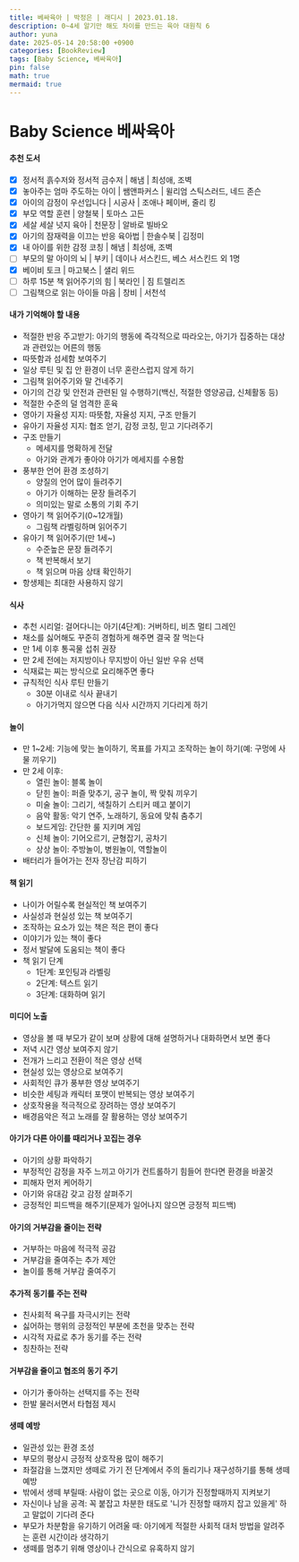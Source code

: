 ```yaml
---
title: 베싸육아 | 박정은 | 래디시 | 2023.01.18.
description: 0~4세 알기만 해도 차이를 만드는 육아 대원칙 6
author: yuna
date: 2025-05-14 20:58:00 +0900
categories: [BookReview]
tags: [Baby Science, 베싸육아]
pin: false
math: true
mermaid: true
---
```


# Baby Science 베싸육아

<!-- markdownlint-capture -->
<!-- markdownlint-disable -->

#### 추천 도서
- [x] 정서적 흙수저와 정서적 금수저 | 해냄 | 최성애, 조벽
- [x] 놓아주는 엄마 주도하는 아이 | 쌤앤파커스 | 윌리엄 스틱스러드, 네드 존슨
- [x] 아이의 감정이 우선입니다 | 시공사 | 조애나 페이버, 줄리 킹
- [x] 부모 역할 훈련 | 양철북 | 토마스 고든
- [x] 세살 세살 넛지 육아 | 천문장 | 알바로 빌바오
- [x] 아기의 잠재력을 이끄는 반응 육아법 | 한솔수북 | 김정미
- [x] 내 아이를 위한 감정 코칭 | 해냄 | 최성애, 조벽
- [ ] 부모의 말 아이의 뇌 | 부키 | 데이나 서스킨드, 베스 서스킨드 외 1명
- [x] 베이비 토크 | 마고북스 | 샐리 위드
- [ ] 하루 15분 책 읽어주기의 힘 | 북라인 | 짐 트렐리즈
- [ ] 그림책으로 읽는 아이들 마음 | 창비 | 서천석

#### 내가 기억해야 할 내용
- 적절한 반응 주고받기: 아기의 행동에 즉각적으로 따라오는, 아기가 집중하는 대상과 관련있는 어른의 행동
- 따뜻함과 섬세함 보여주기
- 일상 루틴 및 집 안 환경이 너무 혼란스럽지 않게 하기
- 그림책 읽어주기와 말 건네주기
- 아기의 건강 및 안전과 관련된 일 수행하기(백신, 적절한 영양공급, 신체활동 등)
- 적절한 수준의 덜 엄격한 훈육
- 영아기 자율성 지지: 따뜻함, 자율성 지지, 구조 만들기
- 유아기 자율성 지지: 협조 얻기, 감정 코칭, 믿고 기다려주기
- 구조 만들기
  - 메세지를 명확하게 전달
  - 아기와 관계가 좋아야 아기가 메세지를 수용함
- 풍부한 언어 환경 조성하기
  - 양질의 언어 많이 들려주기
  - 아기가 이해하는 문장 들려주기
  - 의미있는 말로 소통의 기회 주기
- 영아기 책 읽어주기(0~12개월)
  - 그림책 라벨링하며 읽어주기
- 유아기 책 읽어주기(만 1세~)
  - 수준높은 문장 들려주기
  - 책 반복해서 보기
  - 책 읽으며 마음 상태 확인하기
- 항생제는 최대한 사용하지 않기

#### 식사
- 추천 시리얼: 걸어다니는 아기(4단계): 거버하티, 비츠 멀티 그레인
- 채소를 싫어해도 꾸준히 경험하게 해주면 결국 잘 먹는다
- 만 1세 이후 통곡물 섭취 권장
- 만 2세 전에는 저지방이나 무지방이 아닌 일반 우유 선택
- 식재료는 찌는 방식으로 요리해주면 좋다
- 규칙적인 식사 루틴 만들기
  - 30분 이내로 식사 끝내기
  - 아기가먹지 않으면 다음 식사 시간까지 기다리게 하기

#### 놀이
- 만 1~2세: 기능에 맞는 놀이하기, 목표를 가지고 조작하는 놀이 하기(예: 구멍에 사물 끼우기)
- 만 2세 이후:
  - 열린 놀이: 블록 놀이
  - 닫힌 놀이: 퍼즐 맞추기, 공구 놀이, 짝 맞춰 끼우기
  - 미술 놀이: 그리기, 색칠하기 스티커 떼고 붙이기
  - 음악 활동: 악기 연주, 노래하기, 동요에 맞춰 춤추기
  - 보드게임: 간단한 룰 지키며 게임
  - 신체 놀이: 기어오르기, 균형잡기, 공차기
  - 상상 놀이: 주방놀이, 병원놀이, 역할놀이
- 배터리가 들어가는 전자 장난감 피하기

#### 책 읽기
- 나이가 어릴수록 현실적인 책 보여주기
- 사실성과 현실성 있는 책 보여주기
- 조작하는 요소가 있는 책은 적은 편이 좋다
- 이야기가 있는 책이 좋다
- 정서 발달에 도움되는 책이 좋다
- 책 읽기 단계
  - 1단계: 포인팅과 라벨링
  - 2단계: 텍스트 읽기
  - 3단계: 대화하며 읽기

#### 미디어 노출
- 영상을 볼 때 부모가 같이 보며 상황에 대해 설명하거나 대화하면서 보면 좋다
- 저녁 시간 영상 보여주지 않기
- 전개가 느리고 전환이 적은 영상 선택
- 현실성 있는 영상으로 보여주기
- 사회적인 큐가 풍부한 영상 보여주기
- 비슷한 세팅과 캐릭터 포맷이 반복되는 영상 보여주기
- 상호작용을 적극적으로 장려하는 영상 보여주기
- 배경음악은 적고 노래를 잘 활용하는 영상 보여주기

#### 아기가 다른 아이를 때리거나 꼬집는 경우
  - 아기의 상황 파악하기
  - 부정적인 감정을 자주 느끼고 아기가 컨트롤하기 힘들어 한다면 환경을 바꿀것
  - 피해자 먼저 케어하기
  - 아기와 유대감 갖고 감정 살펴주기
  - 긍정적인 피드백을 해주기(문제가 일어나지 않으면 긍정적 피드백)

#### 아기의 거부감을 줄이는 전략
- 거부하는 마음에 적극적 공감
- 거부감을 줄여주는 추가 제안
- 놀이를 통해 거부감 줄여주기

#### 추가적 동기를 주는 전략
- 친사회적 욕구를 자극시키는 전략
- 싫어하는 행위의 긍정적인 부분에 초천을 맞추는 전략
- 시각적 자료로 추가 동기를 주는 전략
- 칭찬하는 전략

#### 거부감을 줄이고 협조의 동기 주기
- 아기가 좋아하는 선택지를 주는 전략
- 한발 물러서면서 타협점 제시

#### 생떼 예방
- 일관성 있는 환경 조성
- 부모의 평상시 긍정적 상호작용 많이 해주기
- 좌절감을 느꼈지만 생떼로 가기 전 단계에서 주의 돌리기나 재구성하기를 통해 생떼 예방
- 밖에서 생떼 부릴때: 사람이 없는 곳으로 이동, 아기가 진정할때까지 지켜보기
- 자신이나 남을 공격: 꼭 붙잡고 차분한 태도로 '니가 진정할 때까지 잡고 있을게' 하고 말없이 기다려 준다
- 부모가 차분함을 유기하기 어려울 때: 아기에게 적절한 사회적 대처 방법을 알려주는 훈련 시간이라 생각하기
- 생떼를 멈추기 위해 영상이나 간식으로 유혹하지 않기

<!-- markdownlint-restore -->